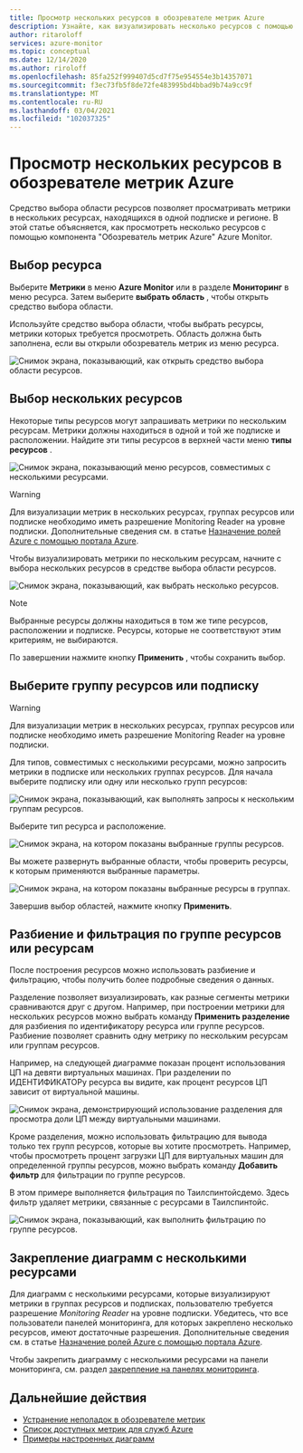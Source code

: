 ```yaml
---
title: Просмотр нескольких ресурсов в обозревателе метрик Azure
description: Узнайте, как визуализировать несколько ресурсов с помощью обозревателя метрик Azure.
author: ritaroloff
services: azure-monitor
ms.topic: conceptual
ms.date: 12/14/2020
ms.author: riroloff
ms.openlocfilehash: 85fa252f999407d5cd7f75e954554e3b14357071
ms.sourcegitcommit: f3ec73fb5f8de72fe483995bd4bbad9b74a9cc9f
ms.translationtype: MT
ms.contentlocale: ru-RU
ms.lasthandoff: 03/04/2021
ms.locfileid: "102037325"
---
```

# <a name="view-multiple-resources-in-the-azure-metrics-explorer"></a>Просмотр нескольких ресурсов в обозревателе метрик Azure

Средство выбора области ресурсов позволяет просматривать метрики в нескольких ресурсах, находящихся в одной подписке и регионе. В этой статье объясняется, как просмотреть несколько ресурсов с помощью компонента "Обозреватель метрик Azure" Azure Monitor. 

## <a name="select-a-resource"></a>Выбор ресурса 

Выберите **Метрики** в меню **Azure Monitor** или в разделе **Мониторинг** в меню ресурса. Затем выберите **выбрать область** , чтобы открыть средство выбора области. 

Используйте средство выбора области, чтобы выбрать ресурсы, метрики которых требуется просмотреть. Область должна быть заполнена, если вы открыли обозреватель метрик из меню ресурса. 

![Снимок экрана, показывающий, как открыть средство выбора области ресурсов.](./media/metrics-dynamic-scope/019.png)

## <a name="select-multiple-resources"></a>Выбор нескольких ресурсов 

Некоторые типы ресурсов могут запрашивать метрики по нескольким ресурсам. Метрики должны находиться в одной и той же подписке и расположении. Найдите эти типы ресурсов в верхней части меню **типы ресурсов** .

![Снимок экрана, показывающий меню ресурсов, совместимых с несколькими ресурсами.](./media/metrics-dynamic-scope/020.png)

> [!WARNING] 
> Для визуализации метрик в нескольких ресурсах, группах ресурсов или подписке необходимо иметь разрешение Monitoring Reader на уровне подписки. Дополнительные сведения см. в статье [Назначение ролей Azure с помощью портала Azure](../../role-based-access-control/role-assignments-portal.md).

Чтобы визуализировать метрики по нескольким ресурсам, начните с выбора нескольких ресурсов в средстве выбора области ресурсов. 

![Снимок экрана, показывающий, как выбрать несколько ресурсов.](./media/metrics-dynamic-scope/021.png)

> [!NOTE]
> Выбранные ресурсы должны находиться в том же типе ресурсов, расположении и подписке. Ресурсы, которые не соответствуют этим критериям, не выбираются. 

По завершении нажмите кнопку **Применить** , чтобы сохранить выбор. 

## <a name="select-a-resource-group-or-subscription"></a>Выберите группу ресурсов или подписку 

> [!WARNING]
> Для визуализации метрик в нескольких ресурсах, группах ресурсов или подписке необходимо иметь разрешение Monitoring Reader на уровне подписки. 

Для типов, совместимых с несколькими ресурсами, можно запросить метрики в подписке или нескольких группах ресурсов. Для начала выберите подписку или одну или несколько групп ресурсов: 

![Снимок экрана, показывающий, как выполнять запросы к нескольким группам ресурсов.](./media/metrics-dynamic-scope/022.png)

Выберите тип ресурса и расположение. 

![Снимок экрана, на котором показаны выбранные группы ресурсов.](./media/metrics-dynamic-scope/023.png)

Вы можете развернуть выбранные области, чтобы проверить ресурсы, к которым применяются выбранные параметры.

![Снимок экрана, на котором показаны выбранные ресурсы в группах.](./media/metrics-dynamic-scope/024.png)

Завершив выбор областей, нажмите кнопку **Применить**. 

## <a name="split-and-filter-by-resource-group-or-resources"></a>Разбиение и фильтрация по группе ресурсов или ресурсам

После построения ресурсов можно использовать разбиение и фильтрацию, чтобы получить более подробные сведения о данных. 

Разделение позволяет визуализировать, как разные сегменты метрики сравниваются друг с другом. Например, при построении метрики для нескольких ресурсов можно выбрать команду **Применить разделение** для разбиения по идентификатору ресурса или группе ресурсов. Разбиение позволяет сравнить одну метрику по нескольким ресурсам или группам ресурсов.  

Например, на следующей диаграмме показан процент использования ЦП на девяти виртуальных машинах. При разделении по ИДЕНТИФИКАТОРу ресурса вы видите, как процент ресурсов ЦП зависит от виртуальной машины. 

![Снимок экрана, демонстрирующий использование разделения для просмотра доли ЦП между виртуальными машинами.](./media/metrics-dynamic-scope/026.png)

Кроме разделения, можно использовать фильтрацию для вывода только тех групп ресурсов, которые вы хотите просмотреть.  Например, чтобы просмотреть процент загрузки ЦП для виртуальных машин для определенной группы ресурсов, можно выбрать команду **Добавить фильтр** для фильтрации по группе ресурсов. 

В этом примере выполняется фильтрация по Таилспинтойсдемо. Здесь фильтр удаляет метрики, связанные с ресурсами в Таилспинтойс. 

![Снимок экрана, показывающий, как выполнить фильтрацию по группе ресурсов.](./media/metrics-dynamic-scope/027.png)

## <a name="pin-multiple-resource-charts"></a>Закрепление диаграмм с несколькими ресурсами 

Для диаграмм с несколькими ресурсами, которые визуализируют метрики в группах ресурсов и подписках, пользователю требуется разрешение *Monitoring Reader* на уровне подписки. Убедитесь, что все пользователи панелей мониторинга, для которых закреплено несколько ресурсов, имеют достаточные разрешения. Дополнительные сведения см. в статье [Назначение ролей Azure с помощью портала Azure](../../role-based-access-control/role-assignments-portal.md).

Чтобы закрепить диаграмму с несколькими ресурсами на панели мониторинга, см. раздел [закрепление на панелях мониторинга](../essentials/metrics-charts.md#pinning-to-dashboards). 

## <a name="next-steps"></a>Дальнейшие действия

* [Устранение неполадок в обозревателе метрик](../essentials/metrics-troubleshoot.md)
* [Список доступных метрик для служб Azure](./metrics-supported.md)
* [Примеры настроенных диаграмм](../essentials/metric-chart-samples.md)